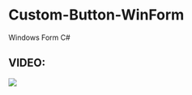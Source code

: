 # Custom-Button-WinForm
Windows Form C#
<h2>VIDEO:</h2>
<a href="https://youtu.be/u8SL5g9QGcI" target="_blank">
  <img src="https://rjcodeadvance.com/wp-content/uploads/2021/05/Rounded-Button-Windows-Form-CSharp-VB-NET.png"/>
</a>

